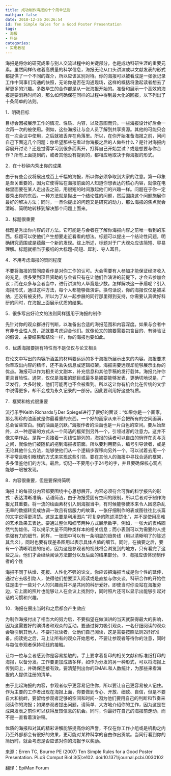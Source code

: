 ```yaml
---
title: 成功制作海报的十个简单法则
mathjax: false
date: 2018-12-26 20:26:54
id: Ten Simple Rules for a Good Poster Presentation
tags:
- 海报
- 科研
categories:
- 实用教程
---
```


海报是将你的研究成果与别人交流过程中的关键部分，也是成功科研生涯的重要元素。虽然同样传递着高质量的科学信息，海报无论从口头讲演或以文献发表的形式都提供了一个不同的媒介，所以应该区别对待。你的海报可以被看成是一张张记录工作中同事们沟通的快照，无论你是否在沟通现场，这样的概括将激起读者想去了解更多的兴趣。多数毕生的合作都是从一张海报开始的。准备和展示一个高效的海报是要消耗时间的，那么如何确保在同样的过程中得到最大化的回报，以下列出了十条简单的法则。 

<!---more--->

1．明确目标 

目标会因被展示工作的情况、性质、内容，以及意图而异。一些海报设计好后会一次再一次的被使用。例如，这些海报让与会人员了解到共享资源。其他的可能只会在一次会议中使用，之后就被丢弃在角落里。所以，在你开始准备海报之前，问问自己下面这几个问题：你希望那些在看过你海报之后的人做些什么？是针对海报内容展开讨论？还是觉得学习到很多而离开，打算自己开始尝试？或是想要与你合作？所有上面提到的，或者其他没有提到的，都相应地取决于你海报的形式。 

2．在十秒钟内秀出你的成果 

由于有些会议将展出成百上千幅的海报，所以你必须争取到大家的注意。第一印象是至关重要的，因为它使得站在海报前面的人知道你想表达的核心内容，就像在电梯里面要在某人走出去之前，用很短的时间激起他们的兴趣一样。问题在于你一定要秀出你的东西。一种方法就是抛出一个结论性的问题，然后围绕这个问题施展你最好的解决方法；同时，一旦你提出的问题又是研究的动力，那么海报的焦点就会清晰、简明地转移到解决那个问题上面来。 

3．标题很重要 

标题是秀出你内容的好方法。它可能是与会者在了解你海报内容之前唯一看到的东西。标题可以使他们产生想要走近看看的想法。标题可以提出一个结论性问题，明确研究范围或是蕴藏一个新的发现。综上所述，标题对于广大观众应该简短、容易理解。标题就相当于报纸的大标题-简短、犀利、夺人耳目。 

4．不用考虑海报的赞同程度 

不要将海报的赞同度看作是对你工作的认可。大会需要有人参加才能保证经济收入的充足。很多受到项目资助的与会者只有在让他们作演讲的前提下，才会去参加会议；而在众多与会者当中，进行讲演的人毕竟是少数。怎样解决这一矛盾呢？引入海报形式，通过这种方法，每个人都能够做演讲。换句话说，你的海报仅仅是被采纳，还没有被支持。所以为了从一起参展的同行那里得到支持，你需要认真做好科研的同时，在海报上面展示优质的结果。

5．很多写出好论文的法则同样适用于海报的制作 

先针对你的观众群进行判断，以准备出合适的海报范围和内容深度。如果与会者中有非专业性人员，那就要考虑迎合他们。就像论文的摘要需要包含目的、有待验证的假设、主要结果和结论一样，你的海报也要如此。 

6．优质海报要拥有特性而不是仅仅与论文相关 

在论文中写出的内容所涵盖的材料要远远的多于海报所展示出来的内容。海报要求你萃取出内容的精华，还不丢失信息或逻辑框架。海报需要远观却能够展示出你的优点。海报可以作为相关论文副本，补充信息和其他手稿的发行载体。海报允许你更具冒险性。通常，仅仅是海报的题目或最多是摘要能够发表，更确切地说是，广泛发行。大多时候，他们可能再也不会被看到。所以这让你有机会比在传统的文学中说得更多，却不会成为永久记录的一部分。因此要利用好这些特质。 

7．框架和格式很重要 

流行乐手Keith Richards与Der Spiegel进行了很好的面谈：“如果你是一个画家，那么稀珍的油画就是你最看重的东西。一个好的画家从来不会把所有的空间画满，总会留些空白。我的油画是沉默。”海报作者的油画也是一片白色的空间。要从始至终，以一种逻辑的方式从一个简洁的框架到另外一个，引领过客的注意力。这并不像文学作品，是靠一页接着一页线性排列的，海报的读者可以自由的徜徉在页与页之间，就像他们被随机的拖到海报板前面。所以要利用箭头，编号引导读者，或是无论其他什么方法，能够使他们从一个逻辑步骤移向另外一个。可以试着去用一个不寻常且吸引眼球的方式来实现这些引领。要在其他人的海报中寻找合适的框架，多多借鉴他们的方法。最后，切记--不要用小于24号的字，并且要确保核心观点能够一眼被发现。 

8．内容很重要，但是要保持简明 

海报上的每部分内容都要围绕中心思想展开。内容必须符合可靠的科学报告的形式：表达清晰准确，话语简洁，由于海报受固有空间的限制，所以后者对于制作海报尤其重要。将一流的绘画素材引入到海报当中，有时候能够使本来令人困惑杂乱无章的数据转变成协调一致且有信服力的故事，一张仔细制作的表或图往往比长篇的文字说得更清楚。这是主要是利用图片“将复杂的陈述清楚化”，并不是使用高难的艺术效果去表达。要通过整体和细节两种方式展示数字，例如，一张大的表格固然气势雄伟，可以揭示大量不同种类样本的相关信息；而小表则可以为需要的人提供强有力的细节。同样，一张图中可以有一条明显的趋势线（用以清晰明了的陈述其含义），同时也要有误差条图用以表示具体点值的细节。同时，在摘要之后，要有一个清晰明显的结论，因为这是参观者的视线将会浏览到的地方，只有看完了这些之后，他们才会继续阅读方法部分以及后面的结果部分。 9．海报应该体现制作者的个性 

海报不同于枯燥、死板、人性化不强的论文。你应该把海报当成是你个性的延伸，通过它去吸引路人，使得他们想要深入阅读或是直接与你交谈。科研合作的开始往往是由于一些对个人的兴趣而并不是共同的科研爱好。即使当时你没站在海报旁边，它上面的照片也能够让人在会议上找到你，同时照片还可以显示出能够引起对话的习惯和兴趣。 

10．海报在展出当时和之后都会产生效应 

为制作海报付出了相当大的努力后，不要指望在做演讲的当天就获得最大的影响，因为这需要好的演讲者和观众的互动。要通过努力吸引观众，一名仔细阅读的观众会吸引到其他人。不要打扰读者，让他们自己阅读，这是需要按照法则2好好准备。阅读完之后，马上让所有的观众开始思考，不要让参观者等待你的注意，同时与每位参观者保持视线的接触。 

让每一位与会者感到你是容易接触的。手上要拿着复印的相关文献和标准纸打印的海报，以备分发。工作要更加成熟多样，如作为分发的另一种形式，可以将海报上传到网上，并确保连接有效。要清楚列出你的EMAIL和人数统计，为那些来看海报的人提供注册的清单。 

由于比起海报的内容，参观者似乎更容易记住你，所以要让自己更容易被人记住。作为主要的工作者出现在海报上面，你要做到专心、开放、细致、自信，但是不要自大和挑衅，要留给参观者足够的空间和时间--因为他们要用自己的判断和节奏来阅读你的海报；如果参观者提出问题，请简单、大方地介绍你的工作，因为这是在成果发表之前你可以获得反馈信息的机会。同时，你最好在自己的海报前走动，而不是一直看着演讲稿。 

优质的海报和对其的精彩讲解能够提高你的声誉，不仅在你工作小组或是机构之内乃至外部都会有很好的效果，更可能对某种科学的自由作出贡献。当同行看到你的简历时，就会考虑是否应该对你的海报予以奖励。 

来源：Erren TC, Bourne PE (2007) Ten Simple Rules for a Good Poster Presentation. PLoS Comput Biol 3(5):e102. doi:10.1371/journal.pcbi.0030102

翻译：EpiMan Forum